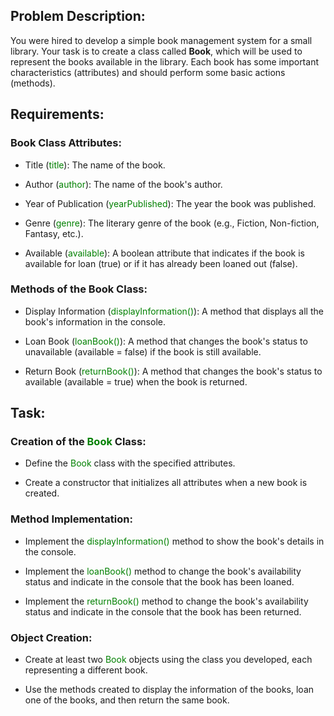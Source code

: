 ## Problem Description:
You were hired to develop a simple book management system for a small library. Your task is to create a class called **Book**, which will be used to represent the books available in the library. Each book has some important characteristics (attributes) and should perform some basic actions (methods).

## Requirements:
### Book Class Attributes:
- Title (<span style="color:green">title</span>): The name of the book.

- Author (<span style="color:green">author</span>): The name of the book's author.

- Year of Publication (<span style="color:green">yearPublished</span>): The year the book was published.

- Genre (<span style="color:green">genre</span>): The literary genre of the book (e.g., Fiction, Non-fiction, Fantasy, etc.).

- Available (<span style="color:green">available</span>): A boolean attribute that indicates if the book is available for loan (true) or if it has already been loaned out (false).


### Methods of the **Book** Class:
- Display Information (<span style="color:green">displayInformation()</span>): A method that displays all the book's information in the console.

- Loan Book (<span style="color:green">loanBook()</span>): A method that changes the book's status to unavailable (available = false) if the book is still available.

- Return Book (<span style="color:green">returnBook()</span>): A method that changes the book's status to available (available = true) when the book is returned.


## Task:
### Creation of the <span style="color:green">Book</span> Class:
- Define the <span style="color:green">Book</span> class with the specified attributes.

- Create a constructor that initializes all attributes when a new book is created.


### Method Implementation:
- Implement the <span style="color:green">displayInformation()</span> method to show the book's details in the console.

- Implement the <span style="color:green">loanBook()</span> method to change the book's availability status and indicate in the console that the book has been loaned.

- Implement the <span style="color:green">returnBook()</span> method to change the book's availability status and indicate in the console that the book has been returned.


### Object Creation:
- Create at least two <span style="color:green">Book</span> objects using the class you developed, each representing a different book.

- Use the methods created to display the information of the books, loan one of the books, and then return the same book.
